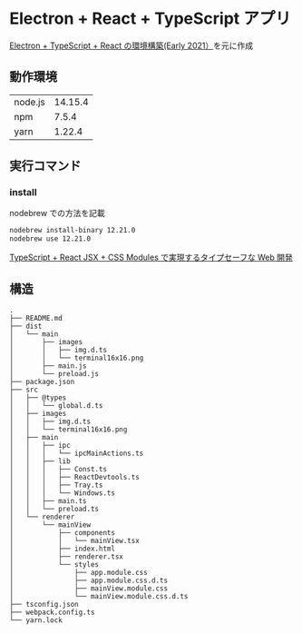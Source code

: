 # Electron + React + TypeScript アプリ

[Electron + TypeScript + React の環境構築(Early 2021）](https://qiita.com/sprout2000/items/9c91362e7d7b7c2c6d22)を元に作成

## 動作環境

|         |         |
| ------- | ------- |
| node.js | 14.15.4 |
| npm     | 7.5.4   |
| yarn    | 1.22.4  |

## 実行コマンド

### install

nodebrew での方法を記載

```zsh
nodebrew install-binary 12.21.0
nodebrew use 12.21.0
```

[TypeScript + React JSX + CSS Modules で実現するタイプセーフな Web 開発](https://qiita.com/Quramy/items/a5d8967cdbd1b8575130)

## 構造

```
.
├── README.md
├── dist
│   └── main
│       ├── images
│       │   ├── img.d.ts
│       │   └── terminal16x16.png
│       ├── main.js
│       └── preload.js
├── package.json
├── src
│   ├── @types
│   │   └── global.d.ts
│   ├── images
│   │   ├── img.d.ts
│   │   └── terminal16x16.png
│   ├── main
│   │   ├── ipc
│   │   │   └── ipcMainActions.ts
│   │   ├── lib
│   │   │   ├── Const.ts
│   │   │   ├── ReactDevtools.ts
│   │   │   ├── Tray.ts
│   │   │   └── Windows.ts
│   │   ├── main.ts
│   │   └── preload.ts
│   └── renderer
│       └── mainView
│           ├── components
│           │   └── mainView.tsx
│           ├── index.html
│           ├── renderer.tsx
│           └── styles
│               ├── app.module.css
│               ├── app.module.css.d.ts
│               ├── mainView.module.css
│               └── mainView.module.css.d.ts
├── tsconfig.json
├── webpack.config.ts
└── yarn.lock
```
